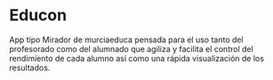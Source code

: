 # Educon
App tipo Mirador de murciaeduca pensada para el uso tanto del profesorado
como del alumnado que agiliza y facilita el control del rendimiento
de cada alumno así como una rápida visualización de los resultados.
